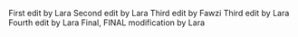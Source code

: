 First edit by Lara
Second edit by Lara
Third edit by Fawzi
Third edit by Lara
Fourth edit by Lara
Final, FINAL modification by Lara
